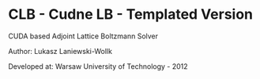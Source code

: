 CLB - Cudne LB - Templated Version
===
CUDA based Adjoint Lattice Boltzmann Solver

Author: Lukasz Laniewski-Wollk

Developed at: Warsaw University of Technology - 2012

